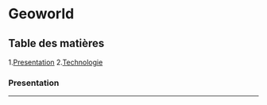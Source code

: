 # Geoworld

## Table des matières 
1.[Presentation](#presentation)
2.[Technologie](#techno)
### Presentation
***

